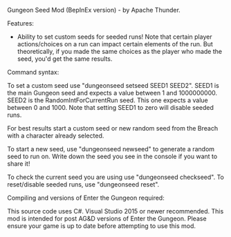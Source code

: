Gungeon Seed Mod (BepInEx version) - by Apache Thunder.

Features:

* Ability to set custom seeds for seeded runs! Note that certain player actions/choices on a run can impact certain elements of the run.
But theoretically, if you made the same choices as the player who made the seed, you'd get the same results.

Command syntax:

To set a custom seed use "dungeonseed setseed SEED1 SEED2". SEED1 is the main Gungeon seed and expects a value between 1 and 1000000000.
SEED2 is the RandomIntForCurrentRun seed. This one expects a value between 0 and 1000. Note that setting SEED1 to zero will disable seeded runs.

For best results start a custom seed or new random seed from the Breach with a character already selected.

To start a new seed, use "dungeonseed newseed" to generate a random seed to run on. Write down the seed you see in the console if you want to share it!

To check the current seed you are using use "dungeonseed checkseed".
To reset/disable seeded runs, use "dungeonseed reset".

Compiling and versions of Enter the Gungeon required:

This source code uses C#. Visual Studio 2015 or newer recommended.
This mod is intended for post AG&D versions of Enter the Gungeon. Please ensure your game is up to date before attempting to use this mod.
